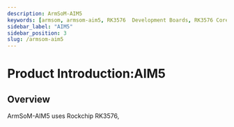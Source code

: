 ```yaml
---
description: ArmSoM-AIM5
keywords: [armsom, armsom-aim5, RK3576  Development Boards, RK3576 Core borad, rockchip]
sidebar_label: "AIM5"
sidebar_position: 3
slug: /armsom-aim5
---
```


# Product Introduction:AIM5

## Overview

ArmSoM-AIM5 uses Rockchip RK3576,